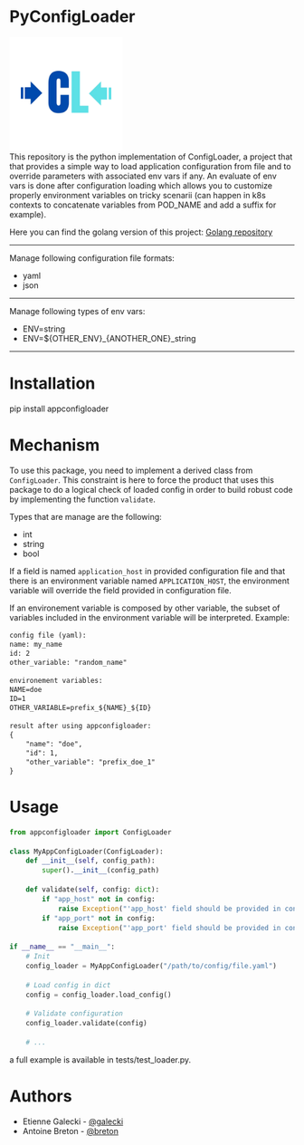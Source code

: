 # PyConfigLoader
<img src="./assets/CL.png" alt="Texte alternatif" width="200"/>
<br/>
This repository is the python implementation of ConfigLoader, a project that that provides a simple way to load application configuration from file and to override parameters with associated env vars if any.
An evaluate of env vars is done after configuration loading which allows you to customize properly environment variables on tricky scenarii (can happen in k8s contexts to concatenate variables from POD_NAME and add a suffix for example).

Here you can find the golang version of this project: [Golang repository](https://github.com/bxgstudio/goconfigloader)

---

Manage following configuration file formats: 
- yaml
- json

---

Manage following types of env vars:
- ENV=string
- ENV=${OTHER_ENV}_{ANOTHER_ONE}_string

---

# Installation

pip install appconfigloader

# Mechanism

To use this package, you need to implement a derived class from ``ConfigLoader``. This constraint is here to force the product that uses this package to do a logical check of loaded config in order to build robust code by implementing the function ``validate``.

Types that are manage are the following:
- int
- string
- bool

If a field is named ``application_host`` in provided configuration file and that there is an environment variable named ``APPLICATION_HOST``, the environment variable will override the field provided in configuration file.

If an environement variable is composed by other variable, the subset of variables included in the environment variable will be interpreted. Example:
```
config file (yaml):
name: my_name
id: 2
other_variable: "random_name"

environement variables:
NAME=doe
ID=1
OTHER_VARIABLE=prefix_${NAME}_${ID}

result after using appconfigloader:
{
    "name": "doe",
    "id": 1,
    "other_variable": "prefix_doe_1"
}
```

# Usage

```python
from appconfigloader import ConfigLoader

class MyAppConfigLoader(ConfigLoader):
    def __init__(self, config_path):
        super().__init__(config_path)

    def validate(self, config: dict):
        if "app_host" not in config:
            raise Exception("'app_host' field should be provided in config")
        if "app_port" not in config:
            raise Exception("'app_port' field should be provided in config")

if __name__ == "__main__":
    # Init
    config_loader = MyAppConfigLoader("/path/to/config/file.yaml")

    # Load config in dict
    config = config_loader.load_config()

    # Validate configuration
    config_loader.validate(config)

    # ...
```

a full example is available in tests/test_loader.py.

# Authors

- Etienne Galecki - [@galecki](https://github.com/egck)
- Antoine Breton - [@breton](https://github.com/antbreton)